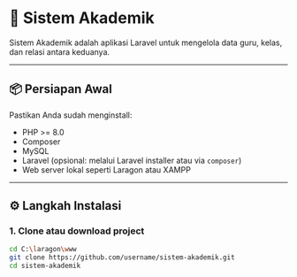 # 📘 Sistem Akademik

Sistem Akademik adalah aplikasi Laravel untuk mengelola data guru, kelas, dan relasi antara keduanya.

---

## 📦 Persiapan Awal

Pastikan Anda sudah menginstall:

- PHP >= 8.0
- Composer
- MySQL
- Laravel (opsional: melalui Laravel installer atau via `composer`)
- Web server lokal seperti Laragon atau XAMPP

---

## ⚙️ Langkah Instalasi

### 1. Clone atau download project

```bash
cd C:\laragon\www
git clone https://github.com/username/sistem-akademik.git
cd sistem-akademik
